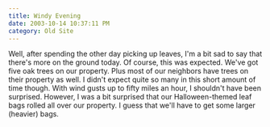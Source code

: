 ```yaml
---
title: Windy Evening
date: 2003-10-14 10:37:11 PM
category: Old Site
---
```


Well, after spending the other day picking up leaves, I'm a bit sad to say that there's more on the ground today. Of course, this was expected. We've got five oak trees on our property. Plus most of our neighbors have trees on their property as well. I didn't expect quite so many in this short amount of time though. With wind gusts up to fifty miles an hour, I shouldn't have been surprised. However, I was a bit surprised that our Halloween-themed leaf bags rolled all over our property. I guess that we'll have to get some larger (heavier) bags.
